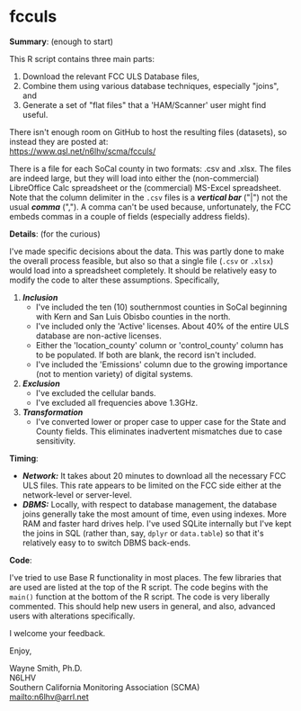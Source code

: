 # fcculs

**Summary**: (enough to start)

This R script contains three main parts:

1. Download the relevant FCC ULS Database files,
2. Combine them using various database techniques, especially "joins", and
2. Generate a set of "flat files" that a 'HAM/Scanner' user might find useful.

There isn't enough room on GitHub to host the resulting files (datasets), so instead they are posted at:\
https://www.qsl.net/n6lhv/scma/fcculs/

There is a file for each SoCal county in two formats: .csv and .xlsx.
  The files are indeed large, but they will load into either the (non-commercial) LibreOffice Calc spreadsheet or the (commercial) MS-Excel spreadsheet.
  Note that the column delimiter in the `.csv` files is a ***vertical bar*** ("|") not the usual ***comma*** (",").
  A comma can't be used because, unfortunately, the FCC embeds commas in a couple of fields (especially address fields).

**Details**: (for the curious)

I've made specific decisions about the data.
  This was partly done to make the overall process feasible, but also so that a single file (`.csv` or `.xlsx`) would load into a spreadsheet completely.
  It should be relatively easy to modify the code to alter these assumptions.  Specifically,

1. ***Inclusion***
    * I've included the ten (10) southernmost counties in SoCal beginning with Kern and San Luis Obisbo counties in the north.
    * I've included only the 'Active' licenses.  About 40% of the entire ULS database are non-active licenses.
    * Either the 'location_county' column or 'control_county' column has to be populated.  If both are blank, the record isn't included.
    * I've included the 'Emissions' column due to the growing importance (not to mention variety) of digital systems.
2. ***Exclusion***
    * I've excluded the cellular bands.
    * I've excluded all frequencies above 1.3GHz.
3. ***Transformation***
    * I've converted lower or proper case to upper case for the State and County fields.  This eliminates inadvertent mismatches due to case sensitivity.

**Timing**:

  * ***Network:*** It takes about 20 minutes to download all the necessary FCC ULS files.
    This rate appears to be limited on the FCC side either at the network-level or server-level.
  * ***DBMS:***  Locally, with respect to database management, the database joins generally take the most amount of time, even using indexes.
    More RAM and faster hard drives help.
    I've used SQLite internally but I've kept the joins in SQL (rather than, say, `dplyr` or `data.table`) so that it's relatively easy to to switch DBMS back-ends.

**Code**:

I've tried to use Base R functionality in most places.
  The few libraries that are used are listed at the top of the R script.
  The code begins with the `main()` function at the bottom of the R script.
  The code is very liberally commented.  This should help new users in general, and also, advanced users with alterations specifically.

I welcome your feedback.


Enjoy,

Wayne Smith, Ph.D.\
N6LHV\
Southern California Monitoring Association (SCMA)\
<mailto:n6lhv@arrl.net>


